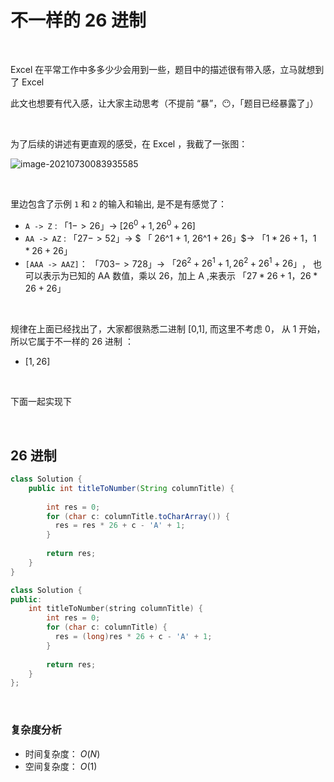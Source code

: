 # 不一样的 26 进制

&nbsp;

Excel 在平常工作中多多少少会用到一些，题目中的描述很有带入感，立马就想到了 Excel 

此文也想要有代入感，让大家主动思考（不提前 “暴”，😶，「题目已经暴露了」）

&nbsp;

为了后续的讲述有更直观的感受，在 Excel ，我截了一张图：

![image-20210730083935585](/Users/alton/Desktop/image-20210730083935585.png) 

&nbsp;

里边包含了示例 `1` 和 `2` 的输入和输出, 是不是有感觉了： 

- `A -> Z` : $「1 -> 26」$​​​​​​-> $[26 ^ 0 + 1, 26^0 + 26]$​
- `AA -> AZ` : $「27 -> 52」$​​​​​​​-> $ 「 26^1 + 1, 26^1 + 26」$​​​​->  $「1*26 + 1， 1 * 26 + 26」$
- `[AAA -> AAZ]`： $「703 -> 728」$​​​-> $「26^2 + 26^1 + 1,26^2 + 26^1 + 26」$​​​， 也可以表示为已知的 AA 数值，乘以 26，加上 A ,来表示 $「27 * 26 + 1， 26 * 26 + 26」$​​

&nbsp;

规律在上面已经找出了，大家都很熟悉二进制 [0,1], 而这里不考虑 0， 从 1 开始，所以它属于不一样的 26 进制 ： 

- $[1, 26]$​

&nbsp;

下面一起实现下

&nbsp;

## 26 进制

```java
class Solution {
    public int titleToNumber(String columnTitle) {
      
      	int res = 0;
      	for (char c: columnTitle.toCharArray()) {
          res = res * 26 + c - 'A' + 1;
        }
      
      	return res;
    }
}
```

```c++
class Solution {
public:
    int titleToNumber(string columnTitle) {
      	int res = 0;
      	for (char c: columnTitle) {
          res = (long)res * 26 + c - 'A' + 1;
        }
      
      	return res;
    }
};
```

&nbsp;

### 复杂度分析

- 时间复杂度： $O(N)$
- 空间复杂度： $O(1)$